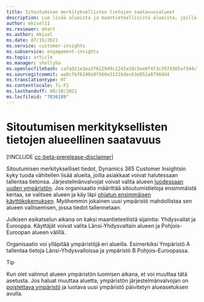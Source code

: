 ```yaml
---
title: Sitoutumisen merkityksellisten tietojen saatavuusalueet
description: Lue lisää alueista ja maantieteellisistä alueista, joilla palvelu otetaan käyttöön.
author: mkisel11
ms.reviewer: mhart
ms.author: mkisel
ms.date: 07/15/2021
ms.service: customer-insights
ms.subservice: engagement-insights
ms.topic: article
ms.manager: shellyha
ms.openlocfilehash: ca7a921e1ea2f612949c1243a3dc5ee0f4f3c3974305af344c77b870db3e00a9
ms.sourcegitcommit: aa0cfbf6240a9f560e3131bdec63e051a8786dd4
ms.translationtype: HT
ms.contentlocale: fi-FI
ms.lasthandoff: 08/10/2021
ms.locfileid: "7036189"
---
```

# <a name="regional-availability-for-engagement-insights"></a>Sitoutumisen merkityksellisten tietojen alueellinen saatavuus

[!INCLUDE [cc-beta-prerelease-disclaimer](includes/cc-beta-prerelease-disclaimer.md)]

Sitoutumisen merkitykselliset tiedot, Dynamics 365 Customer Insightsin kyky tuoda vähitellen lisää alueita, joilla asiakkaat voivat halutessaan tallentaa tietonsa. Järjestelmänvalvojat voivat valita alueen [luodessaan uuden ympäristön](manage-environments-workspaces.md#create-an-environment). Jos organisaatio määrittää sitoutumistietoja ensimmäistä kertaa, se valitsee alueen ja käy läpi [ohjatun ensimmäisen käyttökokemuksen](quickstart.md). Myöhemmin jokainen uusi ympäristö mahdollistaa sen alueen valitsemisen, jossa tiedot tallennetaan.

Julkisen esikatselun aikana on kaksi maantieteellistä sijaintia: Yhdysvallat ja Eurooppa. Käyttäjät voivat valita Länsi-Yhdysvaltain alueen ja Pohjois-Euroopan alueen välillä.

Organisaatio voi ylläpitää ympäristöjä eri alueilla. Esimerkiksi Ympäristö A tallentaa tietoja Länsi-Yhdysvalloissa ja ympäristö B Pohjois-Euroopassa.

> [!TIP]
> Kun olet valinnut alueen ympäristön luomisen aikana, et voi muuttaa tätä asetusta. Jos haluat muuttaa aluetta, ympäristön järjestelmänvalvojan on [poistettava ympäristö](manage-environments-workspaces.md#delete-an-environment) ja luotava uusi ympäristö päivitetyn alueasetuksen avulla.

